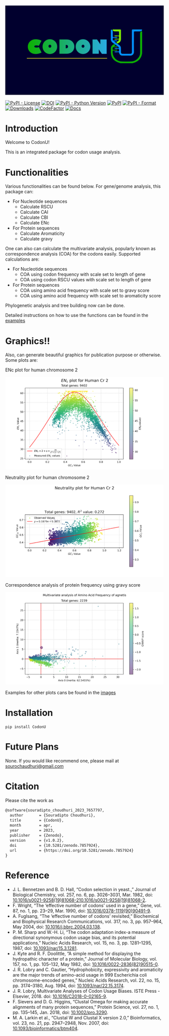 [//]: # (# CodonU)

![CodonU](https://github.com/SouradiptoC/CodonU/blob/master/images/CODON_U_Background.png)

[![PyPI - License](https://img.shields.io/pypi/l/CodonU)](https://opensource.org/licenses/MIT)
[![DOI](https://zenodo.org/badge/DOI/10.5281/zenodo.7857924.svg)](https://doi.org/10.5281/zenodo.7857924)
[![PyPI - Python Version](https://img.shields.io/pypi/pyversions/CodonU)](https://pypi.org/project/CodonU)
[![PyPI](https://img.shields.io/pypi/v/CodonU)](https://pypi.org/project/CodonU)
[![PyPI - Format](https://img.shields.io/pypi/format/CodonU)](https://pypi.org/project/CodonU)
[![Downloads](https://static.pepy.tech/personalized-badge/codonu?period=total&units=international_system&left_color=grey&right_color=blue&left_text=Downloads)](https://pepy.tech/project/codonu)
[![CodeFactor](https://www.codefactor.io/repository/github/souradiptoc/codonu/badge/master)](https://www.codefactor.io/repository/github/souradiptoc/codonu/overview/master)
[![Docs](https://img.shields.io/badge/docs-passing-brightgreen)](https://souradiptoc.github.io/CodonU/)

# Introduction

Welcome to CodonU!

This is an integrated package for codon usage analysis.

# Functionalities

Various functionalities can be found below. For gene/genome analysis, this package can:

- For Nucleotide sequences
    - Calculate RSCU
    - Calculate CAI
    - Calculate CBI
    - Calculate ENc
- For Protein sequences
    - Calculate Aromaticity
    - Calculate gravy

One can also can calculate the multivariate analysis, popularly known as correspondence analysis (COA) for the codons
easily.
Supported calculations are:

- For Nucleotide sequences
    - COA using codon frequency with scale set to length of gene
    - COA using codon RSCU values with scale set to length of gene
- For Protein sequences
    - COA using amino acid frequency with scale set to gravy score
    - COA using amino acid frequency with scale set to aromaticity score

Phylogenetic analysis and tree building now can be done.

Detailed instructions on how to use the functions can be found in
the [examples](https://github.com/SouradiptoC/CodonU/tree/master/Examples)

# Graphics!!

Also, can generate beautiful graphics for publication purpose or otherwise. Some plots are:

ENc plot for human chromosome 2

![ENc plot for human chromosome 2](https://github.com/SouradiptoC/CodonU/blob/master/images/ENc_plot_Human%20Cr%202.png)

Neutrality plot for human chromosome 2

![Neutrality plot for human chromosome 2](https://github.com/SouradiptoC/CodonU/blob/master/images/Neutrality_plot_Human%20Cr%202.png)

Correspondence analysis of protein frequency using gravy score

![Correspondence analysis of protein frequency using gravy score](https://github.com/SouradiptoC/CodonU/blob/master/images/Multivariate_analysis_aa_gravy_agnetis.png)

Examples for other plots cans be found in the [images](https://github.com/SouradiptoC/CodonU/tree/master/images)

# Installation

    pip install CodonU

# Future Plans

None. If you would like recommend one, please mail
at [sourochaudhuri@gmail.com](mailto:sourochaudhuri@gmail.com)

# Citation

Please cite the work as

    @software{souradipto_choudhuri_2023_7657797,
      author       = {Souradipto Choudhuri},
      title        = {CodonU},
      month        = apr,
      year         = 2023,
      publisher    = {Zenodo},
      version      = {v1.0.2},
      doi          = {10.5281/zenodo.7857924},
      url          = {https://doi.org/10.5281/zenodo.7857924}
    }

# Reference

* J. L. Bennetzen and B. D. Hall, “Codon selection in yeast.,” Journal of Biological Chemistry, vol. 257, no. 6, pp.
  3026–3031, Mar. 1982,
  doi: [10.1016/s0021-9258(19)81068-210.1016/s0021-9258(19)81068-2](https://doi.org/10.1016/S0021-9258(19)81068-2).
* F. Wright, “The ‘effective number of codons’ used in a gene,” Gene, vol. 87, no. 1, pp. 23–29, Mar. 1990,
  doi: [10.1016/0378-1119(90)90491-9](https://doi.org/10.1016/0378-1119(90)90491-9).
* A. Fuglsang, “The ‘effective number of codons’ revisited,” Biochemical and Biophysical Research Communications, vol.
  317, no. 3, pp. 957–964, May 2004, doi: [10.1016/j.bbrc.2004.03.138](https://doi.org/10.1016/j.bbrc.2004.03.138).
* P. M. Sharp and W.-H. Li, “The codon adaptation index-a measure of directional synonymous codon usage bias, and its
  potential applications,” Nucleic Acids Research, vol. 15, no. 3, pp. 1281–1295, 1987,
  doi: [10.1093/nar/15.3.1281](https://doi.org/10.1093/nar/15.3.1281).
* J. Kyte and R. F. Doolittle, “A simple method for displaying the hydropathic character of a protein,” Journal of
  Molecular Biology, vol. 157, no. 1, pp. 105–132, May 1982,
  doi: [10.1016/0022-2836(82)90515-0](https://doi.org/10.1016/0022-2836(82)90515-0).
* J. R. Lobry and C. Gautier, “Hydrophobicity, expressivity and aromaticity are the major trends of amino-acid usage in
  999 Escherichia coli chromosome-encoded genes,” Nucleic Acids Research, vol. 22, no. 15, pp. 3174–3180, Aug. 1994,
  doi: [10.1093/nar/22.15.3174](https://doi.org/10.1093/nar/22.15.3174).
* J. R. Lobry, Multivariate Analyses of Codon Usage Biases. ISTE Press - Elsevier, 2018.
  doi: [10.1016/C2018-0-02165-9](https://doi.org/10.1016/C2018-0-02165-9).
* F. Sievers and D. G. Higgins, “Clustal Omega for making accurate alignments of many protein sequences,” Protein
  Science, vol. 27, no. 1, pp. 135–145, Jan. 2018, doi: [10.1002/pro.3290](https://doi.org/10.1002/pro.3290).
* M. A. Larkin et al., “Clustal W and Clustal X version 2.0,” Bioinformatics, vol. 23, no. 21, pp. 2947–2948, Nov. 2007,
  doi: [10.1093/bioinformatics/btm404](https://doi.org/10.1093/bioinformatics/btm404).
